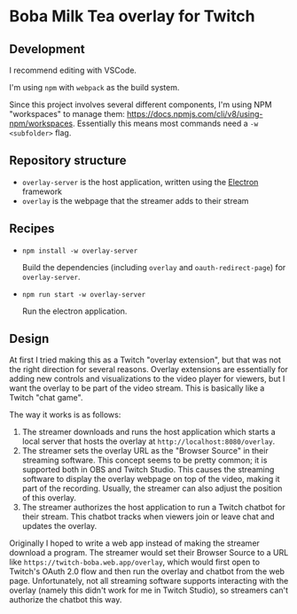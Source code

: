 # Boba Milk Tea overlay for Twitch

## Development

I recommend editing with VSCode.

I'm using `npm` with `webpack` as the build system.

Since this project involves several different components, I'm using NPM
"workspaces" to manage them: <https://docs.npmjs.com/cli/v8/using-npm/workspaces>.
Essentially this means most commands need a `-w <subfolder>` flag.

## Repository structure

* `overlay-server` is the host application, written using the
  [Electron](www.electronjs.org) framework
* `overlay` is the webpage that the streamer adds to their stream

## Recipes

* `npm install -w overlay-server`

  Build the dependencies (including `overlay` and `oauth-redirect-page`)
  for `overlay-server`.
* `npm run start -w overlay-server`

  Run the electron application.

## Design

At first I tried making this as a Twitch "overlay extension", but that was
not the right direction for several reasons. Overlay extensions are
essentially for adding new controls and visualizations to the video
player for viewers, but I want the overlay to be part of the video stream.
This is basically like a Twitch "chat game".

The way it works is as follows:

1. The streamer downloads and runs the host application which starts a local
   server that hosts the overlay at `http://localhost:8080/overlay`.
1. The streamer sets the overlay URL as the "Browser Source" in their
   streaming software. This concept seems to be pretty common; it is
   supported both in OBS and Twitch Studio. This causes the streaming
   software to display the overlay webpage on top of the video, making
   it part of the recording. Usually, the streamer can also adjust the
   position of this overlay.
1. The streamer authorizes the host application to run a Twitch chatbot
   for their stream. This chatbot tracks when viewers join or leave chat
   and updates the overlay.

Originally I hoped to write a web app instead of making the streamer
download a program. The streamer would set their Browser Source to a URL
like `https://twitch-boba.web.app/overlay`, which would first open to
Twitch's OAuth 2.0 flow and then run the overlay and chatbot from the
web page. Unfortunately, not all streaming software supports interacting
with the overlay (namely this didn't work for me in Twitch Studio), so
streamers can't authorize the chatbot this way.
